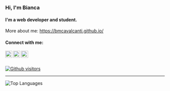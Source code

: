 ### Hi, I'm Bianca

#### I'm a web developer and student.

More about me: https://bmcavalcanti.github.io/

#### Connect with me:

[<img align="left" alt="LinkedIn" width="22px" src="https://cdn.jsdelivr.net/npm/simple-icons@v3/icons/linkedin.svg" />][linkedin]
[<img align="left" alt="Twitter" width="22px" src="https://cdn.jsdelivr.net/npm/simple-icons@v3/icons/facebook.svg" />][facebook]
[<img align="left" alt="Instagram" width="22px" src="https://cdn.jsdelivr.net/npm/simple-icons@v3/icons/instagram.svg" />][instagram]

<br>
<br>

[![Github visitors](https://visitor-badge.glitch.me/badge?page_id=bmCavalcanti.visitor-badge)](https://github.com/bmCavalcanti)

---

<img align="left" alt="Top Languages" src="https://github-readme-stats.vercel.app/api/top-langs/?username=bmCavalcanti&theme=material-palenight" />

[facebook]: https://www.facebook.com/bmCavalcanti
[instagram]: https://www.instagram.com/bm_cavalcanti/
[linkedin]: https://www.linkedin.com/in/bmCavalcanti/
